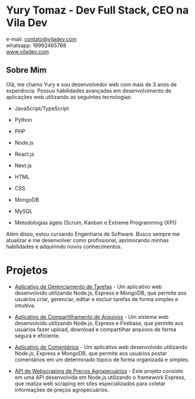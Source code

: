 # Yury Tomaz - Dev Full Stack, CEO na Vila Dev 
e-mail: contato@viladev.com</br>
whatsapp: 19992465788</br>
www.viladev.com


## Sobre Mim

Olá, me chamo Yury e sou desenvolvedor web com mais de 3 anos de experiência. Possuo habilidades avançadas em desenvolvimento de aplicações web utilizando as seguintes tecnologias:

- JavaScript/TypeScript
- Python
- PHP
- Node.js
- React.js
- Next.js
- HTML
- CSS
- MongoDB
- MySQL

- Metodologias ágeis (Scrum, Kanban e Extreme Programming (XP))

Além disso, estou cursando Engenharia de Software. Busco sempre me atualizar e me desenvolver como profissional, aprimorando minhas habilidades e adquirindo novos conhecimentos.

# Projetos

- [Aplicativo de Gerenciamento de Tarefas](https://github.com/yury-tomaz/task-manager-app) - Um aplicativo web desenvolvido utilizando Node.js, Express e MongoDB, que permite aos usuários criar, gerenciar, editar e excluir tarefas de forma simples e intuitiva.

- [Aplicativo de Compartilhamento de Arquivos](https://github.com/yury-tomaz/file-sharing-app) - Um sistema web desenvolvido utilizando Node.js, Express e Firebase, que permite aos usuários fazer upload, download e compartilhar arquivos de forma segura e eficiente.

- [Aplicativo de Comentários](https://github.com/yury-tomaz/comment-post-app) - Um aplicativo web desenvolvido utilizando Node.js, Express e MongoDB, que permite aos usuários postar comentários em um determinado tópico de forma organizada e simples.

- [API de Webscraping de Preços Agropecuários](https://github.com/yury-tomaz/web-scraping-cepea) - Este projeto consiste em uma API desenvolvida em Node.js utilizando o framework Express, que realiza web scraping em sites especializados para coletar informações de preços agropecuários.
